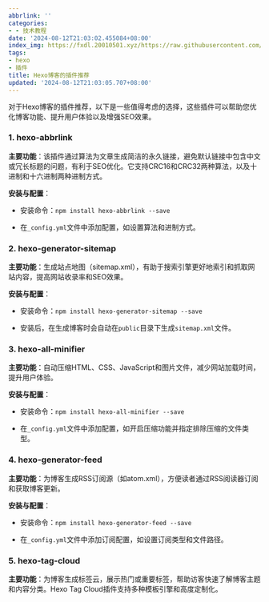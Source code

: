 ```yaml
---
abbrlink: ''
categories:
- - 技术教程
date: '2024-08-12T21:03:02.455084+08:00'
index_img: https://fxdl.20010501.xyz/https://raw.githubusercontent.com/tianpengwan/hexoxxtc/master/Qexo/24/8/1000022876_2eb5af6a7ee0d33d58e167a4e09a7f80.jpg
tags:
- hexo
- 插件
title: Hexo博客的插件推荐
updated: '2024-08-12T21:03:05.707+08:00'
---
```

对于Hexo博客的插件推荐，以下是一些值得考虑的选择，这些插件可以帮助您优化博客功能、提升用户体验以及增强SEO效果。



### 1. hexo-abbrlink



**主要功能**：该插件通过算法为文章生成简洁的永久链接，避免默认链接中包含中文或冗长标题的问题，有利于SEO优化。它支持CRC16和CRC32两种算法，以及十进制和十六进制两种进制方式。



**安装与配置**：

- 安装命令：`npm install hexo-abbrlink --save`

- 在`_config.yml`文件中添加配置，如设置算法和进制方式。



### 2. hexo-generator-sitemap



**主要功能**：生成站点地图（sitemap.xml），有助于搜索引擎更好地索引和抓取网站内容，提高网站收录率和SEO效果。



**安装与配置**：

- 安装命令：`npm install hexo-generator-sitemap --save`

- 安装后，在生成博客时会自动在`public`目录下生成`sitemap.xml`文件。



### 3. hexo-all-minifier



**主要功能**：自动压缩HTML、CSS、JavaScript和图片文件，减少网站加载时间，提升用户体验。



**安装与配置**：

- 安装命令：`npm install hexo-all-minifier --save`

- 在`_config.yml`文件中添加配置，如开启压缩功能并指定排除压缩的文件类型。



### 4. hexo-generator-feed



**主要功能**：为博客生成RSS订阅源（如atom.xml），方便读者通过RSS阅读器订阅和获取博客更新。



**安装与配置**：

- 安装命令：`npm install hexo-generator-feed --save`

- 在`_config.yml`文件中添加订阅配置，如设置订阅类型和文件路径。



### 5. hexo-tag-cloud



**主要功能**：为博客生成标签云，展示热门或重要标签，帮助访客快速了解博客主题和内容分类。Hexo Tag Cloud插件支持多种模板引擎和高度定制化。
